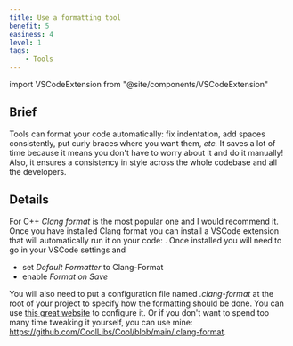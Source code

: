 ```yaml
---
title: Use a formatting tool
benefit: 5
easiness: 4
level: 1
tags:
    - Tools
---
```

import VSCodeExtension from "@site/components/VSCodeExtension"

## Brief

Tools can format your code automatically: fix indentation, add spaces consistently, put curly braces where you want them, *etc.*
It saves a lot of time because it means you don't have to worry about it and do it manually!
Also, it ensures a consistency in style across the whole codebase and all the developers.

## Details

For C++ *Clang format* is the most popular one and I would recommend it. Once you have installed Clang format you can install a VSCode extension that will automatically run it on your code: <VSCodeExtension id="xaver.clang-format"/>. Once installed you will need to go in your VSCode settings and
 - set *Default Formatter* to Clang-Format
 - enable *Format on Save*

You will also need to put a configuration file named *.clang-format* at the root of your project to specify how the formatting should be done. You can use [this great website](https://zed0.co.uk/clang-format-configurator/) to configure it. Or if you don't want to spend too many time tweaking it yourself, you can use mine: https://github.com/CoolLibs/Cool/blob/main/.clang-format.